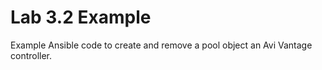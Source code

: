 # Lab 3.2 Example

Example Ansible code to create and remove a pool object an Avi Vantage controller.

